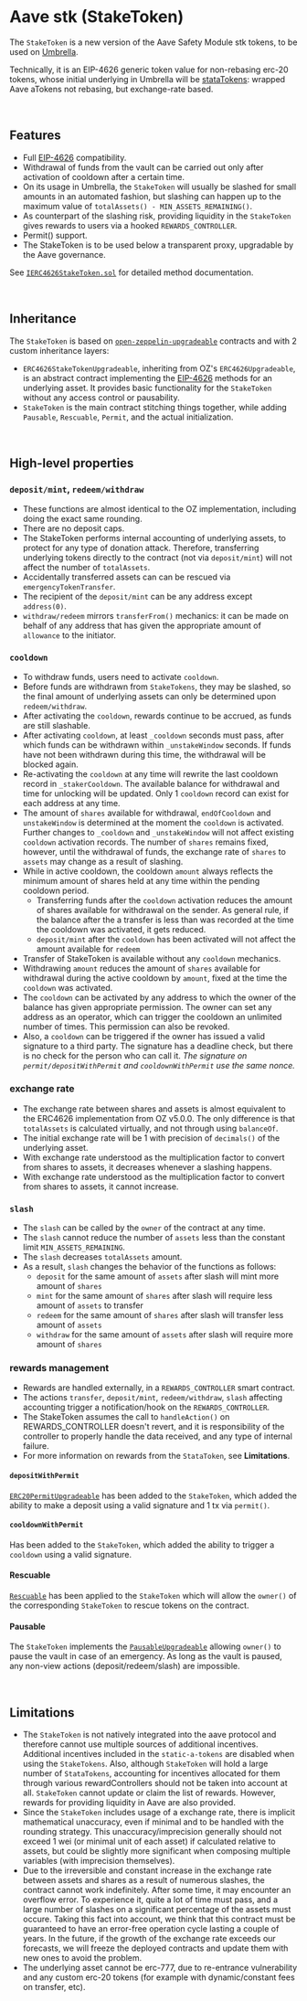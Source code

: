 # Aave stk (StakeToken)

The `StakeToken` is a new version of the Aave Safety Module stk tokens, to be used on [Umbrella](https://governance.aave.com/t/bgd-aave-safety-module-umbrella/18366).

Technically, it is an EIP-4626 generic token value for non-rebasing erc-20 tokens, whose initial underlying in Umbrella will be [stataTokens](https://github.com/aave-dao/aave-v3-origin/blob/main/src/periphery/contracts/static-a-token/StataTokenV2.sol): wrapped Aave aTokens not rebasing, but exchange-rate based.

<br>

## Features

- Full [EIP-4626](https://eips.ethereum.org/EIPS/eip-4626) compatibility.
- Withdrawal of funds from the vault can be carried out only after activation of cooldown after a certain time.
- On its usage in Umbrella, the `StakeToken` will usually be slashed for small amounts in an automated fashion, but slashing can happen up to the maximum value of `totalAssets() - MIN_ASSETS_REMAINING()`.
- As counterpart of the slashing risk, providing liquidity in the `StakeToken` gives rewards to users via a hooked `REWARDS_CONTROLLER`.
- Permit() support.
- The StakeToken is to be used below a transparent proxy, upgradable by the Aave governance.

See [`IERC4626StakeToken.sol`](interfaces/IERC4626StakeToken.sol) for detailed method documentation.

<br>

## Inheritance

The `StakeToken` is based on [`open-zeppelin-upgradeable`](https://github.com/OpenZeppelin/openzeppelin-contracts-upgradeable) contracts and with 2 custom inheritance layers:

- `ERC4626StakeTokenUpgradeable`, inheriting from OZ's `ERC4626Upgradeable`, is an abstract contract implementing the [EIP-4626](https://eips.ethereum.org/EIPS/eip-4626) methods for an underlying asset. It provides basic functionality for the `StakeToken` without any access control or pausability.
- `StakeToken` is the main contract stitching things together, while adding `Pausable`, `Rescuable`, `Permit`, and the actual initialization.

<br>

## High-level properties

### `deposit/mint`, `redeem/withdraw`

- These functions are almost identical to the OZ implementation, including doing the exact same rounding.
- There are no deposit caps.
- The StakeToken performs internal accounting of underlying assets, to protect for any type of donation attack. Therefore, transferring underlying tokens directly to the contract (not via `deposit/mint`) will not affect the number of `totalAssets`.
- Accidentally transferred assets can can be rescued via `emergencyTokenTransfer`.
- The recipient of the `deposit/mint` can be any address except `address(0)`.
- `withdraw/redeem` mirrors `transferFrom()` mechanics: it can be made on behalf of any address that has given the appropriate amount of `allowance` to the initiator.

### `cooldown`

- To withdraw funds, users need to activate `сooldown`.
- Before funds are withdrawn from `StakeTokens`, they may be slashed, so the final amount of underlying assets can only be determined upon `redeem/withdraw`.
- After activating the `cooldown`, rewards continue to be accrued, as funds are still slashable.
- After activating `cooldown`, at least `_cooldown` seconds must pass, after which funds can be withdrawn within `_unstakeWindow` seconds. If funds have not been withdrawn during this time, the withdrawal will be blocked again.
- Re-activating the `cooldown` at any time will rewrite the last cooldown record in `_stakerCooldown`. The available balance for withdrawal and time for unlocking will be updated. Only 1 `cooldown` record can exist for each address at any time.
- The amount of `shares` available for withdrawal, `endOfCooldown` and `unstakeWindow` is determined at the moment the `cooldown` is activated. Further changes to `_cooldown` and `_unstakeWindow` will not affect existing `cooldown` activation records. The number of `shares` remains fixed, however, until the withdrawal of funds, the exchange rate of `shares` to `assets` may change as a result of slashing.
- While in active cooldown, the cooldown `amount` always reflects the minimum amount of shares held at any time within the pending cooldown period.
  - Transferring funds after the `cooldown` activation reduces the amount of shares available for withdrawal on the sender. As general rule, if the balance after the a transfer is less than was recorded at the time the cooldown was activated, it gets reduced.
  - `deposit/mint` after the `cooldown` has been activated will not affect the amount available for `redeem`
- Transfer of StakeToken is available without any `cooldown` mechanics.
- Withdrawing `amount` reduces the amount of `shares` available for withdrawal during the active cooldown by `amount`, fixed at the time the `cooldown` was activated.
- The `cooldown` can be activated by any address to which the owner of the balance has given appropriate permission. The owner can set any address as an operator, which can trigger the cooldown an unlimited number of times. This permission can also be revoked.
- Also, a `cooldown` can be triggered if the owner has issued a valid signature to a third party. The signature has a deadline check, but there is no check for the person who can call it. _The signature on `permit/depositWithPermit` and `cooldownWithPermit` use the same nonce._

### exchange rate

- The exchange rate between shares and assets is almost equivalent to the ERC4626 implementation from OZ v5.0.0. The only difference is that `totalAssets` is calculated virtually, and not through using `balanceOf`.
- The initial exchange rate will be 1 with precision of `decimals()` of the underlying asset.
- With exchange rate understood as the multiplication factor to convert from shares to assets, it decreases whenever a slashing happens.
- With exchange rate understood as the multiplication factor to convert from shares to assets, it cannot increase.

### `slash`

- The `slash` can be called by the `owner` of the contract at any time.
- The `slash` cannot reduce the number of `assets` less than the constant limit `MIN_ASSETS_REMAINING`.
- The `slash` decreases `totalAssets` amount.
- As a result, `slash` changes the behavior of the functions as follows:
  - `deposit` for the same amount of `assets` after slash will mint more amount of `shares`
  - `mint` for the same amount of `shares` after slash will require less amount of `assets` to transfer
  - `redeem` for the same amount of `shares` after slash will transfer less amount of `assets`
  - `withdraw` for the same amount of `assets` after slash will require more amount of `shares`

### rewards management

- Rewards are handled externally, in a `REWARDS_CONTROLLER` smart contract.
- The actions `transfer`, `deposit/mint`, `redeem/withdraw`, `slash` affecting accounting trigger a notification/hook on the `REWARDS_CONTROLLER`.
- The StakeToken assumes the call to `handleAction()` on REWARDS_CONTROLLER doesn't revert, and it is responsibility of the controller to properly handle the data received, and any type of internal failure.
- For more information on rewards from the `StataToken`, see **Limitations**.

#### `depositWithPermit`

[`ERC20PermitUpgradeable`](https://github.com/OpenZeppelin/openzeppelin-contracts-upgradeable/blob/9a47a37c4b8ce2ac465e8656f31d32ac6fe26eaa/contracts/token/ERC20/extensions/ERC20PermitUpgradeable.sol) has been added to the `StakeToken`, which added the ability to make a deposit using a valid signature and 1 tx via `permit()`.

#### `cooldownWithPermit`

Has been added to the `StakeToken`, which added the ability to trigger a `cooldown` using a valid signature.

#### Rescuable

[`Rescuable`](https://github.com/bgd-labs/solidity-utils/blob/main/src/contracts/utils/Rescuable.sol) has been applied to
the `StakeToken` which will allow the `owner()` of the corresponding `StakeToken` to rescue tokens on the contract.

#### Pausable

The `StakeToken` implements the [`PausableUpgradeable`](https://github.com/OpenZeppelin/openzeppelin-contracts-upgradeable/blob/9a47a37c4b8ce2ac465e8656f31d32ac6fe26eaa/contracts/utils/PausableUpgradeable.sol) allowing `owner()` to pause the vault in case of an emergency.
As long as the vault is paused, any non-view actions (deposit/redeem/slash) are impossible.

<br>

## Limitations

- The `StakeToken` is not natively integrated into the aave protocol and therefore cannot use multiple sources of additional incentives. Additional incentives included in the `static-a-tokens` are disabled when using the `StakeTokens`. Also, although `StakeToken` will hold a large number of `StataTokens`, accounting for incentives allocated for them through various rewardControllers should not be taken into account at all. `StakeToken` cannot update or claim the list of rewards. However, rewards for providing liquidity in Aave are also provided.
- Since the `StakeToken` includes usage of a exchange rate, there is implicit mathematical unaccuracy, even if minimal and to be handled with the rounding strategy. This unaccuracy/imprecision generally should not exceed 1 wei (or minimal unit of each asset) if calculated relative to assets, but could be slightly more significant when composing multiple variables (with imprecision themselves).
- Due to the irreversible and constant increase in the exchange rate between assets and shares as a result of numerous slashes, the contract cannot work indefinitely. After some time, it may encounter an overflow error. To experience it, quite a lot of time must pass, and a large number of slashes on a significant percentage of the assets must occure. Taking this fact into account, we think that this contract must be guaranteed to have an error-free operation cycle lasting a couple of years. In the future, if the growth of the exchange rate exceeds our forecasts, we will freeze the deployed contracts and update them with new ones to avoid the problem.
- The underlying asset cannot be erc-777, due to re-entrance vulnerability and any custom erc-20 tokens (for example with dynamic/constant fees on transfer, etc).
